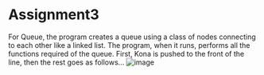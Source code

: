 # Assignment3
For Queue, the program creates a queue using a class of nodes connecting to each other like a linked list.
The program, when  it runs, performs all the functions required of the queue. First, Kona is pushed to the front of the line, then the rest goes as follows... 
![image](https://github.com/Kona47/Assignment3/assets/113187139/7e26fb2a-8388-4cf0-bc51-29be0cd302bb)
